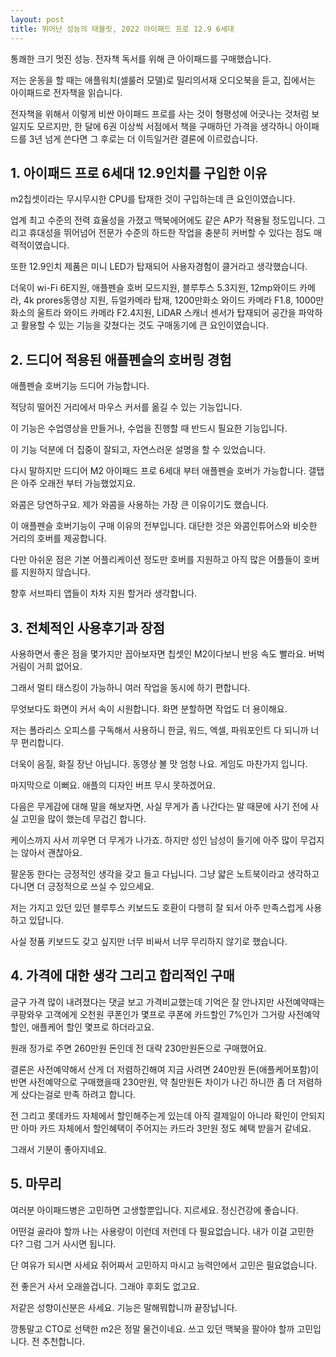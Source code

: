 ```yaml
---
layout: post
title: 뛰어난 성능의 태블릿, 2022 아이패드 프로 12.9 6세대
---
```


통쾌한 크기 멋진 성능.
전자책 독서를 위해 큰 아이패드를 구매했습니다.

저는 운동을 할 때는 애플워치(셀룰러 모델)로 밀리의서재 오디오북을 듣고, 집에서는 아이패드로 전자책을 읽습니다.

전자책을 위해서 이렇게 비싼 아이패드 프로를 사는 것이 형평성에 어긋나는 것처럼 보일지도 모르지만, 한 달에 6권 이상씩 서점에서 책을 구매하던 가격을 생각하니 아이패드를 3년 넘게 쓴다면 그 후로는 더 이득일거란 결론에 이르렀습니다.



<h2>1. 아이패드 프로 6세대 12.9인치를 구입한 이유</h2>
m2칩셋이라는 무시무시한 CPU를 탑재한 것이 구입하는데 큰 요인이였습니다. 

업계 최고 수준의 전력 효율성을 가졌고 맥북에어에도 같은 AP가 적용될 정도입니다. 그리고 휴대성을 뛰어넘어 전문가 수준의 하드한 작업을 충분히 커버할 수 있다는 점도 매력적이였습니다.

또한 12.9인치 제품은 미니 LED가 탑재되어 사용자경험이 클거라고 생각했습니다. 

더욱이 wi-Fi 6E지원, 애플펜슬 호버 모드지원, 블루투스 5.3지원, 12mp와이드 카메라, 4k prores동영상 지원, 듀얼카메라 탑재, 1200만화소 와이드 카메라 F1.8, 1000만 화소의 울트라 와이드 카메라 F2.4지원, LiDAR 스캐너 센서가 탑재되어 공간을 파악하고 활용할 수 있는 기능을 갖쳤다는 것도 구매동기에 큰 요인이였습니다. 



<h2>2. 드디어 적용된 애플펜슬의 호버링 경험</h2>
애플펜슬 호버기능 드디어 가능합니다.

적당히 떨어진 거리에서 마우스 커서를 옮길 수 있는 기능입니다.

이 기능은 수업영상을 만들거나, 수업을 진행할 때 반드시 필요한 기능입니다.

이 기능 덕분에 더 집중이 잘되고, 자연스러운 설명을 할 수 있었습니다.

다시 말하지만 드디어 M2 아이패드 프로 6세대 부터 애플펜슬 호버가 가능합니다. 갤탭은 아주 오래전 부터 가능했었지요.

와콤은 당연하구요. 제가 와콤을 사용하는 가장 큰 이유이기도 했습니다.

이 애플펜슬 호버기능이 구매 이유의 전부입니다. 대단한 것은 와콤인튜어스와 비슷한 거리의 호버를 제공합니다.

다만 아쉬운 점은 기본 어플리케이션 정도만 호버를 지원하고 아직 많은 어플들이 호버를 지원하지 않습니다.

향후 서브파티 앱들이 차차 지원 할거라 생각합니다.



<h2>3. 전체적인 사용후기과 장점</h2>
사용하면서 좋은 점을 몇가지만 꼽아보자면 칩셋인 M2이다보니 반응 속도 빨라요. 버벅거림이 거희 없어요.

그래서 멀티 태스킹이 가능하니 여러 작업을 동시에 하기 편합니다.

무엇보다도 화면이 커서 속이 시원합니다. 화면 분할하면 작업도 더 용이해요.

저는 폴라리스 오피스를 구독해서 사용하니 한글, 워드, 엑셀, 파워포인트 다 되니까 너무 편리합니다.

더욱이 음질, 화질 장난 아닙니다. 동영상 볼 맛 엄청 나요. 게임도 마찬가지 입니다.

마지막으로 이뻐요. 애플의 디자인 버프 무시 못하겠어요.

다음은 무게감에 대해 말을 해보자면, 사실 무게가 좀 나간다는 말 때문에 사기 전에 사실 고민을 많이 했는데 무겁긴 합니다.

케이스까지 사서 끼우면 더 무게가 나가죠. 하지만 성인 남성이 들기에 아주 많이 무겁지는 않아서 괜찮아요. 

팔운동 한다는 긍정적인 생각을 갖고 들고 다닙니다. 그냥 얇은 노트북이라고 생각하고 다니면 더 긍정적으로 쓰실 수 있으세요.

저는 가지고 있던 있던 블루투스 키보드도 호환이 다행히 잘 되서 아주 만족스럽게 사용하고 있답니다.

사실 정품 키보드도 갖고 싶지만 너무 비싸서 너무 무리하지 않기로 했습니다.



<h2>4. 가격에 대한 생각 그리고 합리적인 구매</h2>
글구 가격 많이 내려졌다는 댓글 보고 가격비교했는데 기억은 잘 안나지만 사전예약때는 쿠팡와우 고객에게 오천원 쿠폰인가 몇프로 쿠폰에 카드할인 7%인가 그거랑 사전예약 할인, 애플케어 할인 몇프로 하더라고요.

원래 정가로 주면 260만원 돈인데 전 대략 230만원돈으로 구매했어요.

결론은 사전예약해서 산게 더 저렴하긴해여 지금 사려면 240만원 돈(애플케어포함)이 반면 사전예약으로 구매했을때 230만원, 약 칠만원돈 차이가 나긴 하니깐 좀 더 저렴하게 샀다는걸로 만족 하려고 합니다.

전 그리고 롯데카드 자체에서 할인해주는게 있는데 아직 결제일이 아니라 확인이 안되지만 아마 카드 자체에서 할인혜택이 주어지는 카드라 3만원 정도 혜택 받을거 같네요.

그래서 기분이 좋아지네요.



<h2>5. 마무리</h2>
여러분 아이패드병은 고민하면 고생할뿐입니다. 지르세요. 정신건강에 좋습니다.

어떤걸 골라야 할까 나는 사용량이 이런데 저런데 다 필요없습니다.
내가 이걸 고민한다? 그럼 그거 사시면 됩니다.

단 여유가 되시면 사세요 쥐어짜서 고민하지 마시고 능력안에서 고민은 필요없습니다.

전 좋은거 사서 오래쓸겁니다. 그래야 후회도 없고요.

저같은 성향이신분은 사세요. 기능은 말해뭐합니까 끝장납니다.

깡통말고 CTO로 선택한 m2은 정말 물건이네요. 쓰고 있던 맥북을 팔아야 할까 고민입니다.
전 추천합니다.